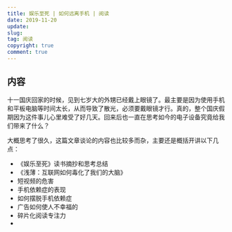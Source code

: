 ```yaml
---
title: 娱乐至死 | 如何远离手机 | 阅读
date: 2019-11-20
update:
slug: 
tag: 阅读
copyright: true
comment: true
---
```


## 内容

十一国庆回家的时候，见到七岁大的外甥已经戴上眼镜了。最主要是因为使用手机和平板电脑等时间太长，从而导致了散光，必须要戴眼镜才行。真的，整个国庆假期因为这件事儿心里难受了好几天。回来后也一直在思考如今的电子设备究竟给我们带来了什么？

大概思考了很久，这篇文章谈论的内容也比较多而杂，主要还是概括开讲以下几点：

- 《娱乐至死》读书摘抄和思考总结
- 《浅薄：互联网如何毒化了我们的大脑》
- 短视频的危害
- 手机依赖症的表现
- 如何摆脱手机依赖症
- 广告如何使人不幸福的
- 碎片化阅读专注力
- 